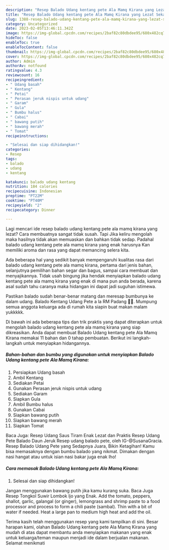 ```yaml
---
description: "Resep Balado Udang kentang pete Ala Mamq Kirana yang Lezat Sekali, Buat Buka Puasa Menggugah Selera"
title: "Resep Balado Udang kentang pete Ala Mamq Kirana yang Lezat Sekali, Buat Buka Puasa Menggugah Selera"
slug: 1388-resep-balado-udang-kentang-pete-ala-mamq-kirana-yang-lezat-sekali-buat-buka-puasa-menggugah-selera
category: Uncategorized
date: 2023-02-05T13:46:11.342Z
image: https://img-global.cpcdn.com/recipes/2baf82c80dbdee95/680x482cq70/balado-udang-kentang-pete-ala-mamq-kirana-foto-resep-utama.jpg
hideToc: false
enableToc: true
enableTocContent: false
thumbnail: https://img-global.cpcdn.com/recipes/2baf82c80dbdee95/680x482cq70/balado-udang-kentang-pete-ala-mamq-kirana-foto-resep-utama.jpg
cover: https://img-global.cpcdn.com/recipes/2baf82c80dbdee95/680x482cq70/balado-udang-kentang-pete-ala-mamq-kirana-foto-resep-utama.jpg
author: Admin
authorAv: notfound
ratingvalue: 4.3
reviewcount: 16
recipeingredient:
- " Udang basah"
- " Kentang"
- " Petai"
- " Perasan jeruk nispis untuk udang"
- " Garam"
- " Gula"
- " Bumbu halus"
- " Cabai"
- " bawang putih"
- " bawang merah"
- " Tomat"
recipeinstructions:

- "Selesai dan siap dihidangkan!"
categories:
- Resep
tags:
- balado
- udang
- kentang

katakunci: balado udang kentang 
nutrition: 184 calories
recipecuisine: Indonesian
preptime: "PT22M"
cooktime: "PT40M"
recipeyield: "2"
recipecategory: Dinner

---
```



Lagi mencari ide resep balado udang kentang pete ala mamq kirana yang lezat? Cara membuatnya sangat tidak susah. Tapi Jika keliru mengolah maka hasilnya tidak akan memuaskan dan bahkan tidak sedap. Padahal balado udang kentang pete ala mamq kirana yang enak harusnya Kan memiliki aroma dan rasa yang dapat memancing selera kita.


Ada beberapa hal yang sedikit banyak mempengaruhi kualitas rasa dari balado udang kentang pete ala mamq kirana, pertama dari jenis bahan, selanjutnya pemilihan bahan segar dan bagus, sampai cara membuat dan menyajikannya. Tidak usah bingung jika hendak menyiapkan balado udang kentang pete ala mamq kirana yang enak di mana pun anda berada, karena asal sudah tahu caranya maka hidangan ini dapat jadi suguhan istimewa.

Pastikan balado sudah benar-benar matang dan meresap bumbunya ke dalam udang. Balado Kentang Udang Pete a la RM Padang 👍🏼. Mumpung semua anggota keluarga ada di rumah kita siapin buat makan malam yukkkkk.


Di bawah ini ada beberapa tips dan trik praktis yang dapat diterapkan untuk mengolah balado udang kentang pete ala mamq kirana yang siap dikreasikan. Anda dapat membuat Balado Udang kentang pete Ala Mamq Kirana memakai 11 bahan dan 0 tahap pembuatan. Berikut ini langkah-langkah untuk menyiapkan hidangannya.

<!--inarticleads1-->

##### Bahan-bahan dan bumbu yang digunakan untuk menyiapkan Balado Udang kentang pete Ala Mamq Kirana:

1. Persiapkan  Udang basah
1. Ambil  Kentang
1. Sediakan  Petai
1. Gunakan  Perasan jeruk nispis untuk udang
1. Sediakan  Garam
1. Siapkan  Gula
1. Ambil  Bumbu halus
1. Gunakan  Cabai
1. Siapkan  bawang putih
1. Siapkan  bawang merah
1. Siapkan  Tomat


Baca Juga: Resep Udang Saus Tiram Enak Lezat dan Praktis Resep Udang Pete Balado Daun Jeruk⁣ Resep udang balado pete, oleh IG-@SusanaGracia. Resep Balado Udang Pete yang Sedapnya Juara, Bikin Ketagihan! Kamu bisa memasaknya dengan bumbu balado yang nikmat. Dimakan dengan nasi hangat atau untuk isian nasi bakar juga enak lho! 

<!--inarticleads2-->

##### Cara memasak Balado Udang kentang pete Ala Mamq Kirana:


1. Selesai dan siap dihidangkan!

Jangan menggunakan bawang putih jika kamu kurang suka. Baca Juga Resep Tongkol Suwir Lombok Ijo yang Enak. Add the tomato, peppers, shallot, garlic, galangal (or ginger), lemongrass and shrimp paste to a food processor and process to form a chili paste (sambal). Thin with a bit of water if needed. Heat a large pan to medium high heat and add the oil. 

Terima kasih telah menggunakan resep yang kami tampilkan di sini. Besar harapan kami, olahan Balado Udang kentang pete Ala Mamq Kirana yang mudah di atas dapat membantu anda menyiapkan makanan yang enak untuk keluarga/teman maupun menjadi ide dalam berjualan makanan. Selamat menikmati
